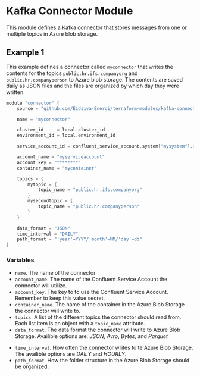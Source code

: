 # Kafka Connector Module

This module defines a Kafka connector that stores messages from one or multiple topics in Azure blob storage.

## Example 1
This example defines a connector called `myconnector` that writes the contents for the topics `public.hr.ifs.companyorg` and `public.hr.companyperson` to Azure blob storage. The contents are saved daily as JSON files and the files are organized by which day they were written.

```c
module "connector" {
    source = "github.com/Eidsiva-Energi/terraform-modules/kafka-connector"

    name = "myconnector"

    cluster_id     = local.cluster_id
    environment_id = local.environment_id

    service_account_id = confluent_service_account.system["mysystem"].id

    account_name = "myserviceaccount"
    account_key = "********"
    container_name = "mycontainer"

    topics = {
        mytopic = {
            topic_name = "public.hr.ifs.companyorg"
        }
        mysecondtopic = {
            topic_name = "public.hr.companyperson"
        }
    }

    data_format = "JSON"
    time_interval = "DAILY"
    path_format = "'year'=YYYY/'month'=MM/'day'=dd"
}
```

### Variables

* `name`. The name of the connector
* `account_name`. The name of the Confluent Service Account the connector will utilize.
* `account_key`. The key to to use the Confluent Service Account. Remember to keep this value secret.
* `container_name`. The name of the container in the Azure Blob Storage the connector will write to.
* `topics`. A list of the different topics the connector should read from. Each list item is an object with a `topic_name` attribute.
* `data_format`. The data format the connector will write to Azure Blob Storage. Availible options are: *JSON*, *Avro*, *Bytes*, and *Parquet*
<!-- TODO: Sjekk om det finnes flere options for time_interval -->
* `time_interval`. How often the connector writes to te Azure Blob Storage. The availible options are *DAILY* and *HOURLY*.
* `path_format`. How the folder structure in the Azure Blob Storage should be organized.